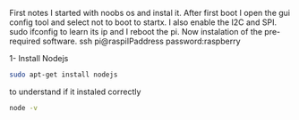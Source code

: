 First notes
I started with noobs os and instal it. After first boot I open the gui config tool and select not to boot to startx. I also enable the I2C and
SPI. 
sudo ifconfig to learn its ip and I reboot the pi.
Now instalation of the pre-required software.
ssh pi@raspiIPaddress
password:raspberry

1- Install Nodejs
```sh
sudo apt-get install nodejs
```
to understand if it instaled correctly
```sh
node -v
```

